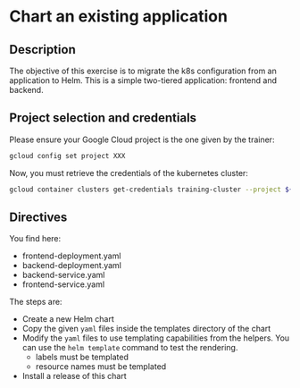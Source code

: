 # Chart an existing application

<walkthrough-tutorial-duration duration="20.0"></walkthrough-tutorial-duration>

## Description

The objective of this exercise is to migrate the k8s configuration from an application to Helm.
This is a simple two-tiered application: frontend and backend.

## Project selection and credentials

Please ensure your Google Cloud project is the one given by the trainer:

```sh
gcloud config set project XXX 
```

Now, you must retrieve the credentials of the kubernetes cluster:

```sh
gcloud container clusters get-credentials training-cluster --project ${GOOGLE_CLOUD_PROJECT} --zone europe-west1-b
```

## Directives

You find here:

- <walkthrough-editor-open-file filePath="frontend-deployment.yaml">frontend-deployment.yaml</walkthrough-editor-open-file>
- <walkthrough-editor-open-file filePath="backend-deployment.yaml">backend-deployment.yaml</walkthrough-editor-open-file>
- <walkthrough-editor-open-file filePath="backend-service.yaml">backend-service.yaml</walkthrough-editor-open-file>
- <walkthrough-editor-open-file filePath="frontend-service.yaml">frontend-service.yaml</walkthrough-editor-open-file>

The steps are:

- Create a new Helm chart
- Copy the given `yaml` files inside the templates directory of the chart
- Modify the `yaml` files to use templating capabilities from the helpers. You can use the `helm template` command to test the rendering.
  - labels must be templated
  - resource names must be templated
- Install a release of this chart
